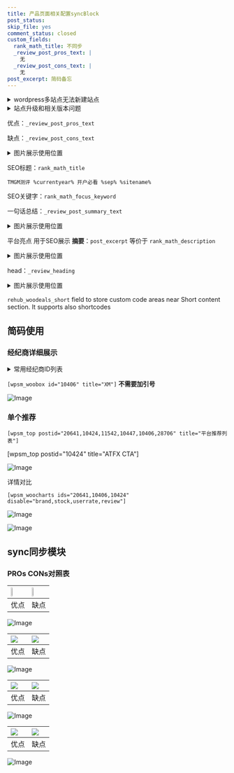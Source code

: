 ```yaml
---
title: 产品页面相关配置syncBlock
post_status: 
skip_file: yes
comment_status: closed
custom_fields:
  rank_math_title: 不同步
  _review_post_pros_text: |
    无
  _review_post_cons_text: |
    无
post_excerpt: 简码备忘
---
```

<details><summary>wordpress多站点无法新建站点</summary>

<li>和报错需要清理cookies一样的原因</li>
<li>wp-config.php里面<code>define( 'SUBDOMAIN_INSTALL', false );//子域名安装</code></li>
<li>新建子站点是用<code>define( 'SUBDOMAIN_INSTALL', true);//子域名安装</code> 完成以后，改成<code>false</code></li>
</details>

<details><summary>站点升级和相关版本问题</summary>

<p>wordpress：5.9.9
woocommerce：7.5.1
出现问题的地方：主题选项里面>><strong>Product layout >>compact style</strong></p>
<p>如何出现没有用过的字段 导致无法保存。先导出配置 然后进行修改，后面再次恢复即可。</p>
<p>出现部分字段无法显示时，需要返回默认布局后，对产品进行保存就好了。</p>
<p></p>
</details>

优点：`_review_post_pros_text`

缺点：`_review_post_cons_text`

<details><summary>图片展示使用位置</summary>

<img src="https://prod-files-secure.s3.us-west-2.amazonaws.com/39ed1227-6d7d-4570-be36-9ccd4a2c4241/f51d3d83-55d4-4bdf-9604-f37ec77ab556/Untitled.png?X-Amz-Algorithm=AWS4-HMAC-SHA256&X-Amz-Content-Sha256=UNSIGNED-PAYLOAD&X-Amz-Credential=ASIAZI2LB466R5DFFXRS%2F20250430%2Fus-west-2%2Fs3%2Faws4_request&X-Amz-Date=20250430T165525Z&X-Amz-Expires=3600&X-Amz-Security-Token=IQoJb3JpZ2luX2VjEBEaCXVzLXdlc3QtMiJGMEQCIHkx8tJoyhmpz%2FqvyFbJN0XITKqN5gTvEvZ2IBCGVD7XAiAzDp7OlDpdw1cyJaF8OZARKUrQe90tmxfZEVXJ4WRNcSqIBAip%2F%2F%2F%2F%2F%2F%2F%2F%2F%2F8BEAAaDDYzNzQyMzE4MzgwNSIM8MpI8F2%2Fe%2BOb4zSyKtwDxBexJCYtys5VsI%2BcVgptWHHGqTKg2dX7NPx1WDi9nLJWvYpyUk1iOCWrgWK2OLICaD%2Fodf4F7WP0vx%2FC8DveuxlIxI43JAUZBH10OIgCdCbP1SXkp3i7RscApIoY82Z7OKOyTal%2BCwWrcfFQ7DalLjUmivG9Wv9ybFehlwf67KvjwCg3T5zYoNx8%2FfKMKx9IX1BrK%2BnaYrhHrfOxHq%2F1DWhJZUcPc4aTRPICbxV9x%2FjmUzMOe%2FiGP2oeSnT2Pvg2EZlfOGq60aa8n%2FsHkwpLjq5WKPRmc7bqlAQWEpNMlt7jJ%2FE%2FDBIkjMMZdTtIIIeyWKLSR%2Fp2U5LYbIgBUHrx62JXMKW1OnLGe8nszpJclGIq4dPqIJfwHTVGKeFlgyh0NZIU4l7RVSMsexqPWhmtTFwz0FsTpl9taGNd%2FOUUaVkNXzyfi2J9WLQAjUbYludA1OUPLbskGsbAWleSN%2B51QeACnCX6UskpKwezAFW%2Ff%2FtQfibT9Djj7h4%2B%2B83Lk5ic%2Fmnd1%2B9V1Mn0zklecbIW%2FJtC0LSYzMlnWIyb%2BkbF9E0M56H%2Bu99Co1ZWFv1oQ6IudLC7oGa96OrVK%2BpcE%2BLcGB3ykc29PkVCC0A07ANtArLZuHMjfX4ax7KP%2BIIww5zJwAY6pgF%2BwsrFp%2BbQFdrTbQ9Vk%2FHaqaiuNqCxouOs4m3lgiGIhXtm8Zh2gRRdIf%2BtONJL55037M2hzBDfzn0EHiOD0jd4jaUPzCeSmIQqhWzFBz3Yl18dQmKxgI0gPVMX%2Fq4aGeJDKRwRYAouYPL3IbJTJQAQCPGwyiAP8CrgdkoVebjlatqQ1IQXT6iicUaCO0LheoKrpRSEvMdtwd481OM2xUqde4KgWnal&X-Amz-Signature=65bc0c0201992543451d4e8f7e64de621841e1ace37d16e2c9df939006a3fc10&X-Amz-SignedHeaders=host&x-id=GetObject" alt="Image">
</details>

SEO标题：`rank_math_title`

`TMGM测评 %currentyear% 开户必看 %sep% %sitename%`

SEO关键字：`rank_math_focus_keyword`

一句话总结：`_review_post_summary_text`

<details><summary>图片展示使用位置</summary>

<img src="https://prod-files-secure.s3.us-west-2.amazonaws.com/39ed1227-6d7d-4570-be36-9ccd4a2c4241/4b96a922-296c-4f4e-8630-d1c870cbce01/Untitled.png?X-Amz-Algorithm=AWS4-HMAC-SHA256&X-Amz-Content-Sha256=UNSIGNED-PAYLOAD&X-Amz-Credential=ASIAZI2LB466WE3ZVNXB%2F20250430%2Fus-west-2%2Fs3%2Faws4_request&X-Amz-Date=20250430T165525Z&X-Amz-Expires=3600&X-Amz-Security-Token=IQoJb3JpZ2luX2VjEBEaCXVzLXdlc3QtMiJIMEYCIQD5bI10i3AkhBMauILF5mhzGI8%2BUtsTpS%2FUqohsxYRsBgIhAL1%2ByDGgOHrmT9ciLKAZ4EidMNMzuIDuQfAqWQXD62unKogECKn%2F%2F%2F%2F%2F%2F%2F%2F%2F%2FwEQABoMNjM3NDIzMTgzODA1IgxZKKi0%2FyeJhcB6IM0q3AOcki2TXdD5ZB6F8U5h0jK1sV6DC3Cjn1KBd7n0Br6RIACY%2FKubCq4hAtr5U0fhJxSehSo49xxeVbWxCqMQneaZBaKAIcwJ%2Fk4U7X8JL2VcqJPSnJlCltr7BwyphbJJAFy3sl7eiliijm1%2BmTXktEZE0Xz5JVlsjuIG%2FA7GQFKDbjA26hZN8SgQxXLS%2BLKnLE03bF4WRYIZGslY%2F5q4w7vcBAl9jILrvK7nKojlpIfIgoka5Bnh77VVuN7%2FjvWb93LEUX%2BKLjho9zK0mU0M%2FHkMvw62qT0449GsNsIrP%2B3ECNVErdr9LPaFNMvNnIPOHtV66DjuvqE%2FoqTrHTMTGfq5AvbXFGpEr%2BXvokY3uDkC2o9kFh2GWAiKDHINIh6Tlx8YMmia33esODtiqWbmGwjJfNHQhSDg7KGv7cSCu5q4yTyHQylMR3XsH8s69h%2BekfFdtTdw7DMcDVmCY6w4xy2fOD2pwfudHlp0c0blrHhSKoE%2BkD90wlePhKktYgpG%2BSUfattd6X9ZsWPTXEtLoF4mf%2BQca%2Fs44zpbqSN9kztX%2FHCoT3l28JzTgodhoo0N2ge7LKMnkzRCAssDhov0mVySgwINwR6v8agJhY6828l1I9ibbROZEY%2BkQmW3YTChnMnABjqkAQ75%2FOWnX%2FrrfBM8k8AtXjVVcNXMwzWvVLnZBcrxvnSBTpoM9z6DPrmzWdyNllz0OW6VzGGk6OhuMuPOPwU9cmudzCyw3QGIsvvE75yZwCGBusHAHgR9BAVqVMdQc4tN53omtG61Dx3rLVsFxSN6D8xarmEt0Lm%2BK6aTTxeT32mZtOoOQ%2BHKuWXOgrtXgfCu%2Fs3O0yBUH5LLPApl5JySwPFf2H%2BE&X-Amz-Signature=8eb6cf47f166a204730d7a546a77ebbf7118c8351fc6d09c7e37791aa916efc4&X-Amz-SignedHeaders=host&x-id=GetObject" alt="Image">
</details>

平台亮点 用于SEO展示 **摘要**：`post_excerpt`  等价于 `rank_math_description`

<details><summary>图片展示使用位置</summary>

<img src="https://prod-files-secure.s3.us-west-2.amazonaws.com/39ed1227-6d7d-4570-be36-9ccd4a2c4241/1ee11f63-b60a-4dfe-a7a7-d58ff23b5d88/Untitled.png?X-Amz-Algorithm=AWS4-HMAC-SHA256&X-Amz-Content-Sha256=UNSIGNED-PAYLOAD&X-Amz-Credential=ASIAZI2LB466VQ5OQTYW%2F20250430%2Fus-west-2%2Fs3%2Faws4_request&X-Amz-Date=20250430T165526Z&X-Amz-Expires=3600&X-Amz-Security-Token=IQoJb3JpZ2luX2VjEBEaCXVzLXdlc3QtMiJGMEQCICvZLbBT2e9OZMXd4RCBRffzt9hBVfIH8aAQ%2FEzMYAj2AiA3Yv1KNpVbkVNOjw1nI7Tnw%2FcuHIdd1xiLhE%2BT6tOvACqIBAip%2F%2F%2F%2F%2F%2F%2F%2F%2F%2F8BEAAaDDYzNzQyMzE4MzgwNSIMxHL4s6ec89%2B3IXDpKtwDl7ap7srShCmzlfZvEu%2FrZWiz4qqUSNslCYVJBT3RhljzC%2BgVV%2BsE6kEgEkv0pOrXfrRA0jmYhGM7PdAQ3IrkUcgQPux9kR6reBiRLJjWEdWMLoh1K%2B2977wXkDwbRpLF8PrgSwFu0xIfg9aozATSsluQhanNvGdonYoRucdZk%2Fvvt3nD%2FCqxT%2FftjPwNtNDU92%2B1I9MD3lnYa%2BI7ybbSSDcQ%2Br%2FLbmU9dgUGx7jLbD8wT2lupsPyDfwLIEgd1w%2BMA%2BVL97bMfthlZs21pKXqxu6J%2F51sz6YGPnNZfqpR83oxfh52q0KzWsmE3NrZnpygjJp9JhBzz6DOs7UbRGOQMkuIzAaFh80bGDBX4Z1RspsaMRUG8sF6Ml5kR2x6ZBCIlpooBhI9zoYaqUBY9RWLhOkjmLslrHIvvZ4L1YR3JA8KR9kWlQvcebDviiTQ94XzD2kFn3d%2F1sXn0AA%2BJC6cFzgVy%2BRKIQ2HPtoHPyNLiYa9shldIhdZlDVRtCpUW3dBc7emtTCjKbXD1b2gnSQ1WzH%2Bg6VCCAvcEke8G6lItJcmXubmvQgwwdHWEu1q4UfXKWXQSMc%2FiIi67qgBVmgeldvsN%2BQkicMCRpSNE0VlCQ8%2BM1myO74OYoXMwPUw4pvJwAY6pgGZZ6L9YvUHPXhVskV862QonWisnZMrwGhaOLcuP2NHOi3wfzMMtqFhIzSHfmSJdDqwQVfL0O1c%2FqpXjuLsgduVgp%2BUtl3pksd0CjXfyNn6d0N5JM9HY4MaFMK3i%2FTJGZtsIAazJm5bSu0RXvOhO4STwRJ0m8bBHKlhL%2FGPBqysaA8nAhk%2BAReEBNnaB%2FK9niuunLJ6VqZ0YYNmmX2wxxdO41gFQNIU&X-Amz-Signature=022001ee9bd65f0560f4ad6bb1fa26cab8b2746490e260fc004c1b24ae8cddb2&X-Amz-SignedHeaders=host&x-id=GetObject" alt="Image">
<img src="https://prod-files-secure.s3.us-west-2.amazonaws.com/39ed1227-6d7d-4570-be36-9ccd4a2c4241/ad4118b5-78d8-4fbe-801e-3b29b5d99c01/Untitled.png?X-Amz-Algorithm=AWS4-HMAC-SHA256&X-Amz-Content-Sha256=UNSIGNED-PAYLOAD&X-Amz-Credential=ASIAZI2LB466VQ5OQTYW%2F20250430%2Fus-west-2%2Fs3%2Faws4_request&X-Amz-Date=20250430T165526Z&X-Amz-Expires=3600&X-Amz-Security-Token=IQoJb3JpZ2luX2VjEBEaCXVzLXdlc3QtMiJGMEQCICvZLbBT2e9OZMXd4RCBRffzt9hBVfIH8aAQ%2FEzMYAj2AiA3Yv1KNpVbkVNOjw1nI7Tnw%2FcuHIdd1xiLhE%2BT6tOvACqIBAip%2F%2F%2F%2F%2F%2F%2F%2F%2F%2F8BEAAaDDYzNzQyMzE4MzgwNSIMxHL4s6ec89%2B3IXDpKtwDl7ap7srShCmzlfZvEu%2FrZWiz4qqUSNslCYVJBT3RhljzC%2BgVV%2BsE6kEgEkv0pOrXfrRA0jmYhGM7PdAQ3IrkUcgQPux9kR6reBiRLJjWEdWMLoh1K%2B2977wXkDwbRpLF8PrgSwFu0xIfg9aozATSsluQhanNvGdonYoRucdZk%2Fvvt3nD%2FCqxT%2FftjPwNtNDU92%2B1I9MD3lnYa%2BI7ybbSSDcQ%2Br%2FLbmU9dgUGx7jLbD8wT2lupsPyDfwLIEgd1w%2BMA%2BVL97bMfthlZs21pKXqxu6J%2F51sz6YGPnNZfqpR83oxfh52q0KzWsmE3NrZnpygjJp9JhBzz6DOs7UbRGOQMkuIzAaFh80bGDBX4Z1RspsaMRUG8sF6Ml5kR2x6ZBCIlpooBhI9zoYaqUBY9RWLhOkjmLslrHIvvZ4L1YR3JA8KR9kWlQvcebDviiTQ94XzD2kFn3d%2F1sXn0AA%2BJC6cFzgVy%2BRKIQ2HPtoHPyNLiYa9shldIhdZlDVRtCpUW3dBc7emtTCjKbXD1b2gnSQ1WzH%2Bg6VCCAvcEke8G6lItJcmXubmvQgwwdHWEu1q4UfXKWXQSMc%2FiIi67qgBVmgeldvsN%2BQkicMCRpSNE0VlCQ8%2BM1myO74OYoXMwPUw4pvJwAY6pgGZZ6L9YvUHPXhVskV862QonWisnZMrwGhaOLcuP2NHOi3wfzMMtqFhIzSHfmSJdDqwQVfL0O1c%2FqpXjuLsgduVgp%2BUtl3pksd0CjXfyNn6d0N5JM9HY4MaFMK3i%2FTJGZtsIAazJm5bSu0RXvOhO4STwRJ0m8bBHKlhL%2FGPBqysaA8nAhk%2BAReEBNnaB%2FK9niuunLJ6VqZ0YYNmmX2wxxdO41gFQNIU&X-Amz-Signature=39577f1ec31558c759dfaf3c3cf99e64dc45563d07de7173d9fa04b5136d777a&X-Amz-SignedHeaders=host&x-id=GetObject" alt="Image">
<img src="https://prod-files-secure.s3.us-west-2.amazonaws.com/39ed1227-6d7d-4570-be36-9ccd4a2c4241/a38cf7c9-a79c-4b64-9e94-13589fe0758b/Untitled.png?X-Amz-Algorithm=AWS4-HMAC-SHA256&X-Amz-Content-Sha256=UNSIGNED-PAYLOAD&X-Amz-Credential=ASIAZI2LB466VQ5OQTYW%2F20250430%2Fus-west-2%2Fs3%2Faws4_request&X-Amz-Date=20250430T165526Z&X-Amz-Expires=3600&X-Amz-Security-Token=IQoJb3JpZ2luX2VjEBEaCXVzLXdlc3QtMiJGMEQCICvZLbBT2e9OZMXd4RCBRffzt9hBVfIH8aAQ%2FEzMYAj2AiA3Yv1KNpVbkVNOjw1nI7Tnw%2FcuHIdd1xiLhE%2BT6tOvACqIBAip%2F%2F%2F%2F%2F%2F%2F%2F%2F%2F8BEAAaDDYzNzQyMzE4MzgwNSIMxHL4s6ec89%2B3IXDpKtwDl7ap7srShCmzlfZvEu%2FrZWiz4qqUSNslCYVJBT3RhljzC%2BgVV%2BsE6kEgEkv0pOrXfrRA0jmYhGM7PdAQ3IrkUcgQPux9kR6reBiRLJjWEdWMLoh1K%2B2977wXkDwbRpLF8PrgSwFu0xIfg9aozATSsluQhanNvGdonYoRucdZk%2Fvvt3nD%2FCqxT%2FftjPwNtNDU92%2B1I9MD3lnYa%2BI7ybbSSDcQ%2Br%2FLbmU9dgUGx7jLbD8wT2lupsPyDfwLIEgd1w%2BMA%2BVL97bMfthlZs21pKXqxu6J%2F51sz6YGPnNZfqpR83oxfh52q0KzWsmE3NrZnpygjJp9JhBzz6DOs7UbRGOQMkuIzAaFh80bGDBX4Z1RspsaMRUG8sF6Ml5kR2x6ZBCIlpooBhI9zoYaqUBY9RWLhOkjmLslrHIvvZ4L1YR3JA8KR9kWlQvcebDviiTQ94XzD2kFn3d%2F1sXn0AA%2BJC6cFzgVy%2BRKIQ2HPtoHPyNLiYa9shldIhdZlDVRtCpUW3dBc7emtTCjKbXD1b2gnSQ1WzH%2Bg6VCCAvcEke8G6lItJcmXubmvQgwwdHWEu1q4UfXKWXQSMc%2FiIi67qgBVmgeldvsN%2BQkicMCRpSNE0VlCQ8%2BM1myO74OYoXMwPUw4pvJwAY6pgGZZ6L9YvUHPXhVskV862QonWisnZMrwGhaOLcuP2NHOi3wfzMMtqFhIzSHfmSJdDqwQVfL0O1c%2FqpXjuLsgduVgp%2BUtl3pksd0CjXfyNn6d0N5JM9HY4MaFMK3i%2FTJGZtsIAazJm5bSu0RXvOhO4STwRJ0m8bBHKlhL%2FGPBqysaA8nAhk%2BAReEBNnaB%2FK9niuunLJ6VqZ0YYNmmX2wxxdO41gFQNIU&X-Amz-Signature=274b9f863272b5c9fe3ab9a08ce87a7172477362be797563377db46eb86271ca&X-Amz-SignedHeaders=host&x-id=GetObject" alt="Image">
<img src="https://prod-files-secure.s3.us-west-2.amazonaws.com/39ed1227-6d7d-4570-be36-9ccd4a2c4241/7da6fc1e-d2ac-42ae-8c75-cb5749aa18f6/Untitled.png?X-Amz-Algorithm=AWS4-HMAC-SHA256&X-Amz-Content-Sha256=UNSIGNED-PAYLOAD&X-Amz-Credential=ASIAZI2LB466VQ5OQTYW%2F20250430%2Fus-west-2%2Fs3%2Faws4_request&X-Amz-Date=20250430T165526Z&X-Amz-Expires=3600&X-Amz-Security-Token=IQoJb3JpZ2luX2VjEBEaCXVzLXdlc3QtMiJGMEQCICvZLbBT2e9OZMXd4RCBRffzt9hBVfIH8aAQ%2FEzMYAj2AiA3Yv1KNpVbkVNOjw1nI7Tnw%2FcuHIdd1xiLhE%2BT6tOvACqIBAip%2F%2F%2F%2F%2F%2F%2F%2F%2F%2F8BEAAaDDYzNzQyMzE4MzgwNSIMxHL4s6ec89%2B3IXDpKtwDl7ap7srShCmzlfZvEu%2FrZWiz4qqUSNslCYVJBT3RhljzC%2BgVV%2BsE6kEgEkv0pOrXfrRA0jmYhGM7PdAQ3IrkUcgQPux9kR6reBiRLJjWEdWMLoh1K%2B2977wXkDwbRpLF8PrgSwFu0xIfg9aozATSsluQhanNvGdonYoRucdZk%2Fvvt3nD%2FCqxT%2FftjPwNtNDU92%2B1I9MD3lnYa%2BI7ybbSSDcQ%2Br%2FLbmU9dgUGx7jLbD8wT2lupsPyDfwLIEgd1w%2BMA%2BVL97bMfthlZs21pKXqxu6J%2F51sz6YGPnNZfqpR83oxfh52q0KzWsmE3NrZnpygjJp9JhBzz6DOs7UbRGOQMkuIzAaFh80bGDBX4Z1RspsaMRUG8sF6Ml5kR2x6ZBCIlpooBhI9zoYaqUBY9RWLhOkjmLslrHIvvZ4L1YR3JA8KR9kWlQvcebDviiTQ94XzD2kFn3d%2F1sXn0AA%2BJC6cFzgVy%2BRKIQ2HPtoHPyNLiYa9shldIhdZlDVRtCpUW3dBc7emtTCjKbXD1b2gnSQ1WzH%2Bg6VCCAvcEke8G6lItJcmXubmvQgwwdHWEu1q4UfXKWXQSMc%2FiIi67qgBVmgeldvsN%2BQkicMCRpSNE0VlCQ8%2BM1myO74OYoXMwPUw4pvJwAY6pgGZZ6L9YvUHPXhVskV862QonWisnZMrwGhaOLcuP2NHOi3wfzMMtqFhIzSHfmSJdDqwQVfL0O1c%2FqpXjuLsgduVgp%2BUtl3pksd0CjXfyNn6d0N5JM9HY4MaFMK3i%2FTJGZtsIAazJm5bSu0RXvOhO4STwRJ0m8bBHKlhL%2FGPBqysaA8nAhk%2BAReEBNnaB%2FK9niuunLJ6VqZ0YYNmmX2wxxdO41gFQNIU&X-Amz-Signature=2f2eb4a6c52b8839b10b39c60400a4e7ad02609d795bea07a3bea0826d76fd17&X-Amz-SignedHeaders=host&x-id=GetObject" alt="Image">
<img src="https://prod-files-secure.s3.us-west-2.amazonaws.com/39ed1227-6d7d-4570-be36-9ccd4a2c4241/7e97f40a-eaee-47f5-b2f9-475f96808fa7/Untitled.png?X-Amz-Algorithm=AWS4-HMAC-SHA256&X-Amz-Content-Sha256=UNSIGNED-PAYLOAD&X-Amz-Credential=ASIAZI2LB466VQ5OQTYW%2F20250430%2Fus-west-2%2Fs3%2Faws4_request&X-Amz-Date=20250430T165526Z&X-Amz-Expires=3600&X-Amz-Security-Token=IQoJb3JpZ2luX2VjEBEaCXVzLXdlc3QtMiJGMEQCICvZLbBT2e9OZMXd4RCBRffzt9hBVfIH8aAQ%2FEzMYAj2AiA3Yv1KNpVbkVNOjw1nI7Tnw%2FcuHIdd1xiLhE%2BT6tOvACqIBAip%2F%2F%2F%2F%2F%2F%2F%2F%2F%2F8BEAAaDDYzNzQyMzE4MzgwNSIMxHL4s6ec89%2B3IXDpKtwDl7ap7srShCmzlfZvEu%2FrZWiz4qqUSNslCYVJBT3RhljzC%2BgVV%2BsE6kEgEkv0pOrXfrRA0jmYhGM7PdAQ3IrkUcgQPux9kR6reBiRLJjWEdWMLoh1K%2B2977wXkDwbRpLF8PrgSwFu0xIfg9aozATSsluQhanNvGdonYoRucdZk%2Fvvt3nD%2FCqxT%2FftjPwNtNDU92%2B1I9MD3lnYa%2BI7ybbSSDcQ%2Br%2FLbmU9dgUGx7jLbD8wT2lupsPyDfwLIEgd1w%2BMA%2BVL97bMfthlZs21pKXqxu6J%2F51sz6YGPnNZfqpR83oxfh52q0KzWsmE3NrZnpygjJp9JhBzz6DOs7UbRGOQMkuIzAaFh80bGDBX4Z1RspsaMRUG8sF6Ml5kR2x6ZBCIlpooBhI9zoYaqUBY9RWLhOkjmLslrHIvvZ4L1YR3JA8KR9kWlQvcebDviiTQ94XzD2kFn3d%2F1sXn0AA%2BJC6cFzgVy%2BRKIQ2HPtoHPyNLiYa9shldIhdZlDVRtCpUW3dBc7emtTCjKbXD1b2gnSQ1WzH%2Bg6VCCAvcEke8G6lItJcmXubmvQgwwdHWEu1q4UfXKWXQSMc%2FiIi67qgBVmgeldvsN%2BQkicMCRpSNE0VlCQ8%2BM1myO74OYoXMwPUw4pvJwAY6pgGZZ6L9YvUHPXhVskV862QonWisnZMrwGhaOLcuP2NHOi3wfzMMtqFhIzSHfmSJdDqwQVfL0O1c%2FqpXjuLsgduVgp%2BUtl3pksd0CjXfyNn6d0N5JM9HY4MaFMK3i%2FTJGZtsIAazJm5bSu0RXvOhO4STwRJ0m8bBHKlhL%2FGPBqysaA8nAhk%2BAReEBNnaB%2FK9niuunLJ6VqZ0YYNmmX2wxxdO41gFQNIU&X-Amz-Signature=5874beccd2e39d6f9c909fd1114a5f75a04194569f429deb1f6d1e2c5daddb74&X-Amz-SignedHeaders=host&x-id=GetObject" alt="Image">
</details>

head：`_review_heading`

<details><summary>图片展示使用位置</summary>

<img src="https://prod-files-secure.s3.us-west-2.amazonaws.com/39ed1227-6d7d-4570-be36-9ccd4a2c4241/3a4650ad-9887-415c-889a-edd51fa54f27/Untitled.png?X-Amz-Algorithm=AWS4-HMAC-SHA256&X-Amz-Content-Sha256=UNSIGNED-PAYLOAD&X-Amz-Credential=ASIAZI2LB46676O4UQ3H%2F20250430%2Fus-west-2%2Fs3%2Faws4_request&X-Amz-Date=20250430T165526Z&X-Amz-Expires=3600&X-Amz-Security-Token=IQoJb3JpZ2luX2VjEBEaCXVzLXdlc3QtMiJGMEQCIBhXYutD0fiK2Y%2Fa%2B1XQd%2FMlimZRNhoZ3aEm0NppTghjAiByVkA5pZRX8X1kK1kVO%2BO74qYequwt8KYuI16WlKmIVSqIBAip%2F%2F%2F%2F%2F%2F%2F%2F%2F%2F8BEAAaDDYzNzQyMzE4MzgwNSIM8YhaiTryQkcSBYn8KtwDzsStsqeEsJ9T0c9PZ6d1nUk0%2FBEXcXHQP0bCZjTUNqnNzphuS339qQEZVxWmdEnMl%2BSlpEOAs%2B%2FxO27c%2FuY26FZ%2BilTwJn%2FmQgoCHkEJcNiRCGvm1K6LW84%2BolcK42ag0uY%2FgvW9Jt8IZRfxMfwxAb%2Bm%2F3E18vYTW5QbNzNJtiqRCn%2FGqnY7wBSzRS1TU9ru2Nn7rmd4jqxbscTyF4G0mVLr9odooWVi0tPhdB0Vt0WKsbJhivS9XBm1u5CJ9bOKGxwc5vruMAFLNqF4rJliPsMmtQ7mSIQ0rSTSHPQ%2Blr9RJfliBYluQJD41CQHC%2Ff0m42pz%2Bic6nVVA7DLfqXNCM0mHXPAUsR5cd6yTfbB1xB3tLSPaxb44y5Dwp7bV5dXEqT2psoM0S3XzGwrSYlzP4zfFrlrZDfIW92lNXxP3VmwOCmfi9foIqVAibpgfu5xJOtlH0ozV5e5zxH2l0XZ3uamuw33gqTP%2FARaF92gdaaUGwjOGvb8spVHlQGhgcb1LbaAZ%2FNg8%2FN4fG9dn6ta%2FV7afayShxTsOkPqBXZX1BVRG52rQD%2F2S7PXxvCGh9ixmRP3XkNAU4hKJXnaJxZFvB2TRiXn0Pd0%2BdNxyfef%2BeasrZcux2JAlcJFKw0w1pvJwAY6pgFipeYBeEho%2FTF12amVAR7BcLCHLtKGhTdZo6Ne103k%2BQBrLr%2B2ZJD0WNT3E65iuIF3NXoa6Olp21xHW4Ie8Y3dqs4v1I0jyK%2FzWy10ftfz9SyQ0RFaXuF%2B1hsgGJK3OgtU5UWOnSsjiGr8sCQfAw5H9pF8tPjFPGQwLuwgMDCczcNRJR07%2Bw2qjq%2B0bz9PBtBf6WWpRvfvRU0QNrekf2UaPVrxxsYz&X-Amz-Signature=d0ec664a587181a0e72b8b609a4af523174c7c7c53f7a6a4b16a71110a0271fc&X-Amz-SignedHeaders=host&x-id=GetObject" alt="Image">
</details>

`rehub_woodeals_short`	field to store custom code areas near Short content section. It supports also shortcodes



## 简码使用

### 经纪商详细展示

<details><summary>常用经纪商ID列表</summary>

<pre><code class="php">嘉盛 ===> 20641  [wpsm_woobox id="20641" title="嘉盛"]
易信easymarkets ===> 11542  [wpsm_woobox id="11542" title="易信easymarkets"]
ATFX外汇 ===> 10424  [wpsm_woobox id="10424" title="ATFX"]
XM ===> 10406  [wpsm_woobox id="10406" title="XM"]
TMGM ===> 29622  [wpsm_woobox id="29622" title="TMGM"]
HYCM ===> 10447  [wpsm_woobox id="10447" title="HYCM"]
fpmarkets澳福外汇 ===> 20639  [wpsm_woobox id="20639" title="fpmarkets澳福外汇"]</code></pre>
</details>

`[wpsm_woobox id="10406" title="XM"]` **不需要加引号**

![Image](https://prod-files-secure.s3.us-west-2.amazonaws.com/39ed1227-6d7d-4570-be36-9ccd4a2c4241/4f898f9d-0fa7-4e43-acd3-ac6bc7be575a/Untitled.png?X-Amz-Algorithm=AWS4-HMAC-SHA256&X-Amz-Content-Sha256=UNSIGNED-PAYLOAD&X-Amz-Credential=ASIAZI2LB466RURF5M4O%2F20250430%2Fus-west-2%2Fs3%2Faws4_request&X-Amz-Date=20250430T165519Z&X-Amz-Expires=3600&X-Amz-Security-Token=IQoJb3JpZ2luX2VjEBEaCXVzLXdlc3QtMiJIMEYCIQCHaqIXueGwj%2BnNT0vhnNQt0gwCN2p2o824%2BL25XuFhGgIhANWYP8kkZtdA0Spl76nY%2BBSSaSR0rZNg%2BzojZ7ciUZAkKogECKn%2F%2F%2F%2F%2F%2F%2F%2F%2F%2FwEQABoMNjM3NDIzMTgzODA1IgzPjy9MIWsdOB5hKtYq3AOGEv32MxOhuKxzzZSAWQbIpdfH3f8WQ%2BjdVPs6RACkyO%2BQebnsh5h5zkd%2BQ2FrtoOFVtuLeDNlmPWvG2rx%2Fs1%2BU4vViNbVdpY0tTI5BoBc%2BmK%2Fssbix3lLWuhf9ZxXX2tafRXrtp9Q0WmA3US%2B%2BXFpSA8%2FiUmAyIMN08qWsorn0qQRUpRAxpdZE4nThRAbIXny9cM6KOx0TQb87RBWwI19U4%2BdYsM4beFOibWjf8u4A9HPTIpygoJEicYprdqIP959JtYdC0ODPLSoPqB1ZkYaNkENFTqmCU6RZRD8ssFepKUUQH529FRd%2B3RU9ardPntqO4I0d%2FL6DMYZE6qEjyd%2B%2Bst95BOG%2B3ujVdKgHwDqrUvc7YEWx9GKDKmqbxztR5WUuNU1jjDFUOmuGt2yYOONb5vrpf73JY3oiNPlZjuMNfIO6cMchjFiPb2xk5uWOak9%2BxyqoQhVzKFW%2B%2B0R6xcRReyvT5lABmASWgZcWNgMxZFwzicG0AVtRJb%2Fy01G0aXC3%2BP2JAnabO1hZwyDAckQXZv%2FYpCJHFw8GmBMi%2FTDEKr4oYUTYQSPjxU3aclO4OYv1yD57JU20QDGhnaYhTg97B0q9c51BKH8bViHa5bLVGWcQ82hmJcA3hJWfjDTm8nABjqkAYuiFcdqZcjnmgM%2BROehevlzPgQYytwe%2BuieWeviiv%2B9qlWhRc5WRg5XfWLmgfyqZolVPvG2ifcRuB60l59amV9R2sCUqZkM3xBnsowDjN%2Bqj6bjUfucFx3PqDvGNPlFR0tRXwEOw3sTOcw%2FIDFZqQ6yWDYe2oELuQMReED6W6PEvrS1sYLcLp36qrb4SMubjZv3a85nvwQaGZzLEYg2xMSRwOuw&X-Amz-Signature=5e988657cc338c527e4276c6f7a5671448b9bdc6af65e550aa5c4120e14ab021&X-Amz-SignedHeaders=host&x-id=GetObject)

### 单个推荐
`[wpsm_top postid="20641,10424,11542,10447,10406,28706" title="平台推荐列表"]`

[wpsm_top postid="10424" title="ATFX CTA"]

![Image](https://prod-files-secure.s3.us-west-2.amazonaws.com/39ed1227-6d7d-4570-be36-9ccd4a2c4241/5ac620dc-51a8-48b6-b55d-91f47299193c/Untitled.png?X-Amz-Algorithm=AWS4-HMAC-SHA256&X-Amz-Content-Sha256=UNSIGNED-PAYLOAD&X-Amz-Credential=ASIAZI2LB466RURF5M4O%2F20250430%2Fus-west-2%2Fs3%2Faws4_request&X-Amz-Date=20250430T165519Z&X-Amz-Expires=3600&X-Amz-Security-Token=IQoJb3JpZ2luX2VjEBEaCXVzLXdlc3QtMiJIMEYCIQCHaqIXueGwj%2BnNT0vhnNQt0gwCN2p2o824%2BL25XuFhGgIhANWYP8kkZtdA0Spl76nY%2BBSSaSR0rZNg%2BzojZ7ciUZAkKogECKn%2F%2F%2F%2F%2F%2F%2F%2F%2F%2FwEQABoMNjM3NDIzMTgzODA1IgzPjy9MIWsdOB5hKtYq3AOGEv32MxOhuKxzzZSAWQbIpdfH3f8WQ%2BjdVPs6RACkyO%2BQebnsh5h5zkd%2BQ2FrtoOFVtuLeDNlmPWvG2rx%2Fs1%2BU4vViNbVdpY0tTI5BoBc%2BmK%2Fssbix3lLWuhf9ZxXX2tafRXrtp9Q0WmA3US%2B%2BXFpSA8%2FiUmAyIMN08qWsorn0qQRUpRAxpdZE4nThRAbIXny9cM6KOx0TQb87RBWwI19U4%2BdYsM4beFOibWjf8u4A9HPTIpygoJEicYprdqIP959JtYdC0ODPLSoPqB1ZkYaNkENFTqmCU6RZRD8ssFepKUUQH529FRd%2B3RU9ardPntqO4I0d%2FL6DMYZE6qEjyd%2B%2Bst95BOG%2B3ujVdKgHwDqrUvc7YEWx9GKDKmqbxztR5WUuNU1jjDFUOmuGt2yYOONb5vrpf73JY3oiNPlZjuMNfIO6cMchjFiPb2xk5uWOak9%2BxyqoQhVzKFW%2B%2B0R6xcRReyvT5lABmASWgZcWNgMxZFwzicG0AVtRJb%2Fy01G0aXC3%2BP2JAnabO1hZwyDAckQXZv%2FYpCJHFw8GmBMi%2FTDEKr4oYUTYQSPjxU3aclO4OYv1yD57JU20QDGhnaYhTg97B0q9c51BKH8bViHa5bLVGWcQ82hmJcA3hJWfjDTm8nABjqkAYuiFcdqZcjnmgM%2BROehevlzPgQYytwe%2BuieWeviiv%2B9qlWhRc5WRg5XfWLmgfyqZolVPvG2ifcRuB60l59amV9R2sCUqZkM3xBnsowDjN%2Bqj6bjUfucFx3PqDvGNPlFR0tRXwEOw3sTOcw%2FIDFZqQ6yWDYe2oELuQMReED6W6PEvrS1sYLcLp36qrb4SMubjZv3a85nvwQaGZzLEYg2xMSRwOuw&X-Amz-Signature=87b8f155329a960671538f236d4f219d5116a1322b42a4ed2cbcd36a407d92b2&X-Amz-SignedHeaders=host&x-id=GetObject)

详情对比

`[wpsm_woocharts ids="20641,10406,10424" disable="brand,stock,userrate,review"]`

![Image](https://prod-files-secure.s3.us-west-2.amazonaws.com/39ed1227-6d7d-4570-be36-9ccd4a2c4241/bf3ba45f-b9f3-4295-8aef-b4a495fd25f4/Untitled.png?X-Amz-Algorithm=AWS4-HMAC-SHA256&X-Amz-Content-Sha256=UNSIGNED-PAYLOAD&X-Amz-Credential=ASIAZI2LB466RURF5M4O%2F20250430%2Fus-west-2%2Fs3%2Faws4_request&X-Amz-Date=20250430T165519Z&X-Amz-Expires=3600&X-Amz-Security-Token=IQoJb3JpZ2luX2VjEBEaCXVzLXdlc3QtMiJIMEYCIQCHaqIXueGwj%2BnNT0vhnNQt0gwCN2p2o824%2BL25XuFhGgIhANWYP8kkZtdA0Spl76nY%2BBSSaSR0rZNg%2BzojZ7ciUZAkKogECKn%2F%2F%2F%2F%2F%2F%2F%2F%2F%2FwEQABoMNjM3NDIzMTgzODA1IgzPjy9MIWsdOB5hKtYq3AOGEv32MxOhuKxzzZSAWQbIpdfH3f8WQ%2BjdVPs6RACkyO%2BQebnsh5h5zkd%2BQ2FrtoOFVtuLeDNlmPWvG2rx%2Fs1%2BU4vViNbVdpY0tTI5BoBc%2BmK%2Fssbix3lLWuhf9ZxXX2tafRXrtp9Q0WmA3US%2B%2BXFpSA8%2FiUmAyIMN08qWsorn0qQRUpRAxpdZE4nThRAbIXny9cM6KOx0TQb87RBWwI19U4%2BdYsM4beFOibWjf8u4A9HPTIpygoJEicYprdqIP959JtYdC0ODPLSoPqB1ZkYaNkENFTqmCU6RZRD8ssFepKUUQH529FRd%2B3RU9ardPntqO4I0d%2FL6DMYZE6qEjyd%2B%2Bst95BOG%2B3ujVdKgHwDqrUvc7YEWx9GKDKmqbxztR5WUuNU1jjDFUOmuGt2yYOONb5vrpf73JY3oiNPlZjuMNfIO6cMchjFiPb2xk5uWOak9%2BxyqoQhVzKFW%2B%2B0R6xcRReyvT5lABmASWgZcWNgMxZFwzicG0AVtRJb%2Fy01G0aXC3%2BP2JAnabO1hZwyDAckQXZv%2FYpCJHFw8GmBMi%2FTDEKr4oYUTYQSPjxU3aclO4OYv1yD57JU20QDGhnaYhTg97B0q9c51BKH8bViHa5bLVGWcQ82hmJcA3hJWfjDTm8nABjqkAYuiFcdqZcjnmgM%2BROehevlzPgQYytwe%2BuieWeviiv%2B9qlWhRc5WRg5XfWLmgfyqZolVPvG2ifcRuB60l59amV9R2sCUqZkM3xBnsowDjN%2Bqj6bjUfucFx3PqDvGNPlFR0tRXwEOw3sTOcw%2FIDFZqQ6yWDYe2oELuQMReED6W6PEvrS1sYLcLp36qrb4SMubjZv3a85nvwQaGZzLEYg2xMSRwOuw&X-Amz-Signature=e7c205c95607d9357a56bc37392b8e01aa9aa443de4127d0451cbb72797dbe19&X-Amz-SignedHeaders=host&x-id=GetObject)

![Image](https://prod-files-secure.s3.us-west-2.amazonaws.com/39ed1227-6d7d-4570-be36-9ccd4a2c4241/30bc56ef-f383-4b48-9768-2ebc9e436ec0/Untitled.png?X-Amz-Algorithm=AWS4-HMAC-SHA256&X-Amz-Content-Sha256=UNSIGNED-PAYLOAD&X-Amz-Credential=ASIAZI2LB466RURF5M4O%2F20250430%2Fus-west-2%2Fs3%2Faws4_request&X-Amz-Date=20250430T165519Z&X-Amz-Expires=3600&X-Amz-Security-Token=IQoJb3JpZ2luX2VjEBEaCXVzLXdlc3QtMiJIMEYCIQCHaqIXueGwj%2BnNT0vhnNQt0gwCN2p2o824%2BL25XuFhGgIhANWYP8kkZtdA0Spl76nY%2BBSSaSR0rZNg%2BzojZ7ciUZAkKogECKn%2F%2F%2F%2F%2F%2F%2F%2F%2F%2FwEQABoMNjM3NDIzMTgzODA1IgzPjy9MIWsdOB5hKtYq3AOGEv32MxOhuKxzzZSAWQbIpdfH3f8WQ%2BjdVPs6RACkyO%2BQebnsh5h5zkd%2BQ2FrtoOFVtuLeDNlmPWvG2rx%2Fs1%2BU4vViNbVdpY0tTI5BoBc%2BmK%2Fssbix3lLWuhf9ZxXX2tafRXrtp9Q0WmA3US%2B%2BXFpSA8%2FiUmAyIMN08qWsorn0qQRUpRAxpdZE4nThRAbIXny9cM6KOx0TQb87RBWwI19U4%2BdYsM4beFOibWjf8u4A9HPTIpygoJEicYprdqIP959JtYdC0ODPLSoPqB1ZkYaNkENFTqmCU6RZRD8ssFepKUUQH529FRd%2B3RU9ardPntqO4I0d%2FL6DMYZE6qEjyd%2B%2Bst95BOG%2B3ujVdKgHwDqrUvc7YEWx9GKDKmqbxztR5WUuNU1jjDFUOmuGt2yYOONb5vrpf73JY3oiNPlZjuMNfIO6cMchjFiPb2xk5uWOak9%2BxyqoQhVzKFW%2B%2B0R6xcRReyvT5lABmASWgZcWNgMxZFwzicG0AVtRJb%2Fy01G0aXC3%2BP2JAnabO1hZwyDAckQXZv%2FYpCJHFw8GmBMi%2FTDEKr4oYUTYQSPjxU3aclO4OYv1yD57JU20QDGhnaYhTg97B0q9c51BKH8bViHa5bLVGWcQ82hmJcA3hJWfjDTm8nABjqkAYuiFcdqZcjnmgM%2BROehevlzPgQYytwe%2BuieWeviiv%2B9qlWhRc5WRg5XfWLmgfyqZolVPvG2ifcRuB60l59amV9R2sCUqZkM3xBnsowDjN%2Bqj6bjUfucFx3PqDvGNPlFR0tRXwEOw3sTOcw%2FIDFZqQ6yWDYe2oELuQMReED6W6PEvrS1sYLcLp36qrb4SMubjZv3a85nvwQaGZzLEYg2xMSRwOuw&X-Amz-Signature=5dca2011be4c7116b124f777402c1ee589a919812a0890eb208700cb35a7841b&X-Amz-SignedHeaders=host&x-id=GetObject)

## sync同步模块

### PROs CONs对照表

| <img src="https://cdn.ifttt.fun/gh/jarlin8/OSS@main/icons/customize/pros.svg" height="auto" width="37.3%"> | <img src="https://cdn.ifttt.fun/gh/jarlin8/OSS@main/icons/customize/cons.svg" height="auto" width="28.8%"> |
| :--- | :--- |
| 优点 | 缺点 |

![Image](https://prod-files-secure.s3.us-west-2.amazonaws.com/39ed1227-6d7d-4570-be36-9ccd4a2c4241/8742b755-dfb5-4004-9a5f-d6e561664bd8/Untitled.png?X-Amz-Algorithm=AWS4-HMAC-SHA256&X-Amz-Content-Sha256=UNSIGNED-PAYLOAD&X-Amz-Credential=ASIAZI2LB466RURF5M4O%2F20250430%2Fus-west-2%2Fs3%2Faws4_request&X-Amz-Date=20250430T165519Z&X-Amz-Expires=3600&X-Amz-Security-Token=IQoJb3JpZ2luX2VjEBEaCXVzLXdlc3QtMiJIMEYCIQCHaqIXueGwj%2BnNT0vhnNQt0gwCN2p2o824%2BL25XuFhGgIhANWYP8kkZtdA0Spl76nY%2BBSSaSR0rZNg%2BzojZ7ciUZAkKogECKn%2F%2F%2F%2F%2F%2F%2F%2F%2F%2FwEQABoMNjM3NDIzMTgzODA1IgzPjy9MIWsdOB5hKtYq3AOGEv32MxOhuKxzzZSAWQbIpdfH3f8WQ%2BjdVPs6RACkyO%2BQebnsh5h5zkd%2BQ2FrtoOFVtuLeDNlmPWvG2rx%2Fs1%2BU4vViNbVdpY0tTI5BoBc%2BmK%2Fssbix3lLWuhf9ZxXX2tafRXrtp9Q0WmA3US%2B%2BXFpSA8%2FiUmAyIMN08qWsorn0qQRUpRAxpdZE4nThRAbIXny9cM6KOx0TQb87RBWwI19U4%2BdYsM4beFOibWjf8u4A9HPTIpygoJEicYprdqIP959JtYdC0ODPLSoPqB1ZkYaNkENFTqmCU6RZRD8ssFepKUUQH529FRd%2B3RU9ardPntqO4I0d%2FL6DMYZE6qEjyd%2B%2Bst95BOG%2B3ujVdKgHwDqrUvc7YEWx9GKDKmqbxztR5WUuNU1jjDFUOmuGt2yYOONb5vrpf73JY3oiNPlZjuMNfIO6cMchjFiPb2xk5uWOak9%2BxyqoQhVzKFW%2B%2B0R6xcRReyvT5lABmASWgZcWNgMxZFwzicG0AVtRJb%2Fy01G0aXC3%2BP2JAnabO1hZwyDAckQXZv%2FYpCJHFw8GmBMi%2FTDEKr4oYUTYQSPjxU3aclO4OYv1yD57JU20QDGhnaYhTg97B0q9c51BKH8bViHa5bLVGWcQ82hmJcA3hJWfjDTm8nABjqkAYuiFcdqZcjnmgM%2BROehevlzPgQYytwe%2BuieWeviiv%2B9qlWhRc5WRg5XfWLmgfyqZolVPvG2ifcRuB60l59amV9R2sCUqZkM3xBnsowDjN%2Bqj6bjUfucFx3PqDvGNPlFR0tRXwEOw3sTOcw%2FIDFZqQ6yWDYe2oELuQMReED6W6PEvrS1sYLcLp36qrb4SMubjZv3a85nvwQaGZzLEYg2xMSRwOuw&X-Amz-Signature=2ccaa00f89f46c47d076daa712eba466e486e1186a62e9fbfaf585a72750caf3&X-Amz-SignedHeaders=host&x-id=GetObject)

| <img src="https://cdn.ifttt.fun/gh/jarlin8/OSS@main/icons/customize/pros1.svg" height="auto"> | <img src="https://cdn.ifttt.fun/gh/jarlin8/OSS@main/icons/customize/cons1.svg" height="auto"> |
| :--- | :--- |
| 优点 | 缺点 |

![Image](https://prod-files-secure.s3.us-west-2.amazonaws.com/39ed1227-6d7d-4570-be36-9ccd4a2c4241/806358f8-c9c4-4e17-bb35-c6c76a5397a5/Untitled.png?X-Amz-Algorithm=AWS4-HMAC-SHA256&X-Amz-Content-Sha256=UNSIGNED-PAYLOAD&X-Amz-Credential=ASIAZI2LB466RURF5M4O%2F20250430%2Fus-west-2%2Fs3%2Faws4_request&X-Amz-Date=20250430T165519Z&X-Amz-Expires=3600&X-Amz-Security-Token=IQoJb3JpZ2luX2VjEBEaCXVzLXdlc3QtMiJIMEYCIQCHaqIXueGwj%2BnNT0vhnNQt0gwCN2p2o824%2BL25XuFhGgIhANWYP8kkZtdA0Spl76nY%2BBSSaSR0rZNg%2BzojZ7ciUZAkKogECKn%2F%2F%2F%2F%2F%2F%2F%2F%2F%2FwEQABoMNjM3NDIzMTgzODA1IgzPjy9MIWsdOB5hKtYq3AOGEv32MxOhuKxzzZSAWQbIpdfH3f8WQ%2BjdVPs6RACkyO%2BQebnsh5h5zkd%2BQ2FrtoOFVtuLeDNlmPWvG2rx%2Fs1%2BU4vViNbVdpY0tTI5BoBc%2BmK%2Fssbix3lLWuhf9ZxXX2tafRXrtp9Q0WmA3US%2B%2BXFpSA8%2FiUmAyIMN08qWsorn0qQRUpRAxpdZE4nThRAbIXny9cM6KOx0TQb87RBWwI19U4%2BdYsM4beFOibWjf8u4A9HPTIpygoJEicYprdqIP959JtYdC0ODPLSoPqB1ZkYaNkENFTqmCU6RZRD8ssFepKUUQH529FRd%2B3RU9ardPntqO4I0d%2FL6DMYZE6qEjyd%2B%2Bst95BOG%2B3ujVdKgHwDqrUvc7YEWx9GKDKmqbxztR5WUuNU1jjDFUOmuGt2yYOONb5vrpf73JY3oiNPlZjuMNfIO6cMchjFiPb2xk5uWOak9%2BxyqoQhVzKFW%2B%2B0R6xcRReyvT5lABmASWgZcWNgMxZFwzicG0AVtRJb%2Fy01G0aXC3%2BP2JAnabO1hZwyDAckQXZv%2FYpCJHFw8GmBMi%2FTDEKr4oYUTYQSPjxU3aclO4OYv1yD57JU20QDGhnaYhTg97B0q9c51BKH8bViHa5bLVGWcQ82hmJcA3hJWfjDTm8nABjqkAYuiFcdqZcjnmgM%2BROehevlzPgQYytwe%2BuieWeviiv%2B9qlWhRc5WRg5XfWLmgfyqZolVPvG2ifcRuB60l59amV9R2sCUqZkM3xBnsowDjN%2Bqj6bjUfucFx3PqDvGNPlFR0tRXwEOw3sTOcw%2FIDFZqQ6yWDYe2oELuQMReED6W6PEvrS1sYLcLp36qrb4SMubjZv3a85nvwQaGZzLEYg2xMSRwOuw&X-Amz-Signature=54b02a68fe8e2e27f0f888351212d8d7d2f300e7bfc47947ca74698adce02260&X-Amz-SignedHeaders=host&x-id=GetObject)

| <img src="https://cdn.ifttt.fun/gh/jarlin8/OSS@main/icons/customize/pros2.svg" height="auto"> | <img src="https://cdn.ifttt.fun/gh/jarlin8/OSS@main/icons/customize/cons2.svg" height="auto"> |
| :--- | :--- |
| 优点 | 缺点 |

![Image](https://prod-files-secure.s3.us-west-2.amazonaws.com/39ed1227-6d7d-4570-be36-9ccd4a2c4241/a9245ec9-70dd-4005-b534-0d54315fc5f3/Untitled.png?X-Amz-Algorithm=AWS4-HMAC-SHA256&X-Amz-Content-Sha256=UNSIGNED-PAYLOAD&X-Amz-Credential=ASIAZI2LB466RURF5M4O%2F20250430%2Fus-west-2%2Fs3%2Faws4_request&X-Amz-Date=20250430T165519Z&X-Amz-Expires=3600&X-Amz-Security-Token=IQoJb3JpZ2luX2VjEBEaCXVzLXdlc3QtMiJIMEYCIQCHaqIXueGwj%2BnNT0vhnNQt0gwCN2p2o824%2BL25XuFhGgIhANWYP8kkZtdA0Spl76nY%2BBSSaSR0rZNg%2BzojZ7ciUZAkKogECKn%2F%2F%2F%2F%2F%2F%2F%2F%2F%2FwEQABoMNjM3NDIzMTgzODA1IgzPjy9MIWsdOB5hKtYq3AOGEv32MxOhuKxzzZSAWQbIpdfH3f8WQ%2BjdVPs6RACkyO%2BQebnsh5h5zkd%2BQ2FrtoOFVtuLeDNlmPWvG2rx%2Fs1%2BU4vViNbVdpY0tTI5BoBc%2BmK%2Fssbix3lLWuhf9ZxXX2tafRXrtp9Q0WmA3US%2B%2BXFpSA8%2FiUmAyIMN08qWsorn0qQRUpRAxpdZE4nThRAbIXny9cM6KOx0TQb87RBWwI19U4%2BdYsM4beFOibWjf8u4A9HPTIpygoJEicYprdqIP959JtYdC0ODPLSoPqB1ZkYaNkENFTqmCU6RZRD8ssFepKUUQH529FRd%2B3RU9ardPntqO4I0d%2FL6DMYZE6qEjyd%2B%2Bst95BOG%2B3ujVdKgHwDqrUvc7YEWx9GKDKmqbxztR5WUuNU1jjDFUOmuGt2yYOONb5vrpf73JY3oiNPlZjuMNfIO6cMchjFiPb2xk5uWOak9%2BxyqoQhVzKFW%2B%2B0R6xcRReyvT5lABmASWgZcWNgMxZFwzicG0AVtRJb%2Fy01G0aXC3%2BP2JAnabO1hZwyDAckQXZv%2FYpCJHFw8GmBMi%2FTDEKr4oYUTYQSPjxU3aclO4OYv1yD57JU20QDGhnaYhTg97B0q9c51BKH8bViHa5bLVGWcQ82hmJcA3hJWfjDTm8nABjqkAYuiFcdqZcjnmgM%2BROehevlzPgQYytwe%2BuieWeviiv%2B9qlWhRc5WRg5XfWLmgfyqZolVPvG2ifcRuB60l59amV9R2sCUqZkM3xBnsowDjN%2Bqj6bjUfucFx3PqDvGNPlFR0tRXwEOw3sTOcw%2FIDFZqQ6yWDYe2oELuQMReED6W6PEvrS1sYLcLp36qrb4SMubjZv3a85nvwQaGZzLEYg2xMSRwOuw&X-Amz-Signature=7032043700421db72624680b64bcf97fd00057b30404623cb04465ef534ec660&X-Amz-SignedHeaders=host&x-id=GetObject)

| <img src="https://cdn.ifttt.fun/gh/jarlin8/OSS@main/icons/customize/pros3.svg" height="auto"> | <img src="https://cdn.ifttt.fun/gh/jarlin8/OSS@main/icons/customize/cons3.svg" height="auto"> |
| :--- | :--- |
| 优点 | 缺点 |

![Image](https://prod-files-secure.s3.us-west-2.amazonaws.com/39ed1227-6d7d-4570-be36-9ccd4a2c4241/e1e580a2-2e5c-4780-9ff4-19c318fc2284/Untitled.png?X-Amz-Algorithm=AWS4-HMAC-SHA256&X-Amz-Content-Sha256=UNSIGNED-PAYLOAD&X-Amz-Credential=ASIAZI2LB466RURF5M4O%2F20250430%2Fus-west-2%2Fs3%2Faws4_request&X-Amz-Date=20250430T165519Z&X-Amz-Expires=3600&X-Amz-Security-Token=IQoJb3JpZ2luX2VjEBEaCXVzLXdlc3QtMiJIMEYCIQCHaqIXueGwj%2BnNT0vhnNQt0gwCN2p2o824%2BL25XuFhGgIhANWYP8kkZtdA0Spl76nY%2BBSSaSR0rZNg%2BzojZ7ciUZAkKogECKn%2F%2F%2F%2F%2F%2F%2F%2F%2F%2FwEQABoMNjM3NDIzMTgzODA1IgzPjy9MIWsdOB5hKtYq3AOGEv32MxOhuKxzzZSAWQbIpdfH3f8WQ%2BjdVPs6RACkyO%2BQebnsh5h5zkd%2BQ2FrtoOFVtuLeDNlmPWvG2rx%2Fs1%2BU4vViNbVdpY0tTI5BoBc%2BmK%2Fssbix3lLWuhf9ZxXX2tafRXrtp9Q0WmA3US%2B%2BXFpSA8%2FiUmAyIMN08qWsorn0qQRUpRAxpdZE4nThRAbIXny9cM6KOx0TQb87RBWwI19U4%2BdYsM4beFOibWjf8u4A9HPTIpygoJEicYprdqIP959JtYdC0ODPLSoPqB1ZkYaNkENFTqmCU6RZRD8ssFepKUUQH529FRd%2B3RU9ardPntqO4I0d%2FL6DMYZE6qEjyd%2B%2Bst95BOG%2B3ujVdKgHwDqrUvc7YEWx9GKDKmqbxztR5WUuNU1jjDFUOmuGt2yYOONb5vrpf73JY3oiNPlZjuMNfIO6cMchjFiPb2xk5uWOak9%2BxyqoQhVzKFW%2B%2B0R6xcRReyvT5lABmASWgZcWNgMxZFwzicG0AVtRJb%2Fy01G0aXC3%2BP2JAnabO1hZwyDAckQXZv%2FYpCJHFw8GmBMi%2FTDEKr4oYUTYQSPjxU3aclO4OYv1yD57JU20QDGhnaYhTg97B0q9c51BKH8bViHa5bLVGWcQ82hmJcA3hJWfjDTm8nABjqkAYuiFcdqZcjnmgM%2BROehevlzPgQYytwe%2BuieWeviiv%2B9qlWhRc5WRg5XfWLmgfyqZolVPvG2ifcRuB60l59amV9R2sCUqZkM3xBnsowDjN%2Bqj6bjUfucFx3PqDvGNPlFR0tRXwEOw3sTOcw%2FIDFZqQ6yWDYe2oELuQMReED6W6PEvrS1sYLcLp36qrb4SMubjZv3a85nvwQaGZzLEYg2xMSRwOuw&X-Amz-Signature=dc64c3fa96849e3a23c108849f471409297dbdf9002aa09fe28d78432577e610&X-Amz-SignedHeaders=host&x-id=GetObject)